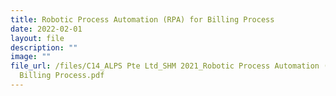 ```yaml
---
title: Robotic Process Automation (RPA) for Billing Process
date: 2022-02-01
layout: file
description: ""
image: ""
file_url: /files/C14_ALPS Pte Ltd_SHM 2021_Robotic Process Automation (RPA) for
  Billing Process.pdf
---
```

